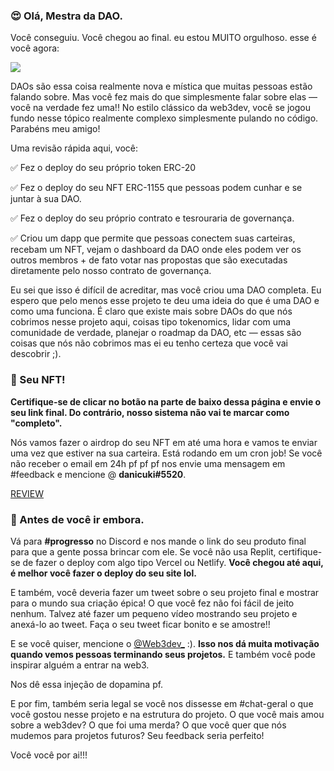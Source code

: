 ### **😍 Olá, Mestra da DAO.**

Você conseguiu. Você chegou ao final. eu estou MUITO orgulhoso. esse é você agora:

![](https://media0.giphy.com/media/3oKIPf3C7HqqYBVcCk/giphy.gif?cid=ecf05e4799o6581fbwkeycd5jexb17jhhhvkk0pnca3ddcwu&rid=giphy.gif&ct=g)

DAOs são essa coisa realmente nova e mística que muitas pessoas estão falando sobre. Mas você fez mais do que simplesmente falar sobre elas — você na verdade fez uma!! No estilo clássico da web3dev, você se jogou fundo nesse tópico realmente complexo simplesmente pulando no código. Parabéns meu amigo!

Uma revisão rápida aqui, você:

✅ Fez o deploy do seu próprio token ERC-20

✅ Fez o deploy do seu NFT ERC-1155 que pessoas podem cunhar e se juntar à sua DAO.

✅ Fez o deploy do seu próprio contrato e tesrouraria de governança.

✅ Criou um dapp que permite que pessoas conectem suas carteiras, recebam um NFT, vejam o dashboard da DAO onde eles podem ver os outros membros + de fato votar nas propostas que são executadas diretamente pelo nosso contrato de governança.

Eu sei que isso é difícil de acreditar, mas você criou uma DAO completa. Eu espero que pelo menos esse projeto te deu uma ideia do que é uma DAO e como uma funciona. É claro que existe mais sobre DAOs do que nós cobrimos nesse projeto aqui, coisas tipo tokenomics, lidar com uma comunidade de verdade, planejar o roadmap da DAO, etc — essas são coisas que nós não cobrimos mas ei eu tenho certeza que você vai descobrir ;).

### **🤟 Seu NFT!**

**Certifique-se de clicar no botão na parte de baixo dessa página e envie o seu link final. Do contrário, nosso sistema não vai te marcar como "completo".**

Nós vamos fazer o airdrop do seu NFT em até uma hora e vamos te enviar uma vez que estiver na sua carteira. Está rodando em um cron job! Se você não receber o email em 24h pf pf pf nos envie uma mensagem em #feedback e mencione @ **danicuki#5520**.

[REVIEW](https://www.loom.com/share/99c4d4bddd624661b84e551c1257027e)

### **🌈 Antes de você ir embora.**

Vá para **#progresso** no Discord e nos mande o link do seu produto final para que a gente possa brincar com ele. Se você não usa Replit, certifique-se de fazer o deploy com algo tipo Vercel ou Netlify. **Você chegou até aqui, é melhor você fazer o deploy do seu site lol.**

E também, você deveria fazer um tweet sobre o seu projeto final e mostrar para o mundo sua criação épica! O que você fez não foi fácil de jeito nenhum. Talvez até fazer um pequeno vídeo mostrando seu projeto e anexá-lo ao tweet. Faça o seu tweet ficar bonito e se amostre!!

E se você quiser, mencione o [@Web3dev_](https://twitter.com/Web3dev_) :). **Isso nos dá muita motivação quando vemos pessoas terminando seus projetos.** E também você pode inspirar alguém a entrar na web3.

Nos dê essa injeção de dopamina pf.

E por fim, também seria legal se você nos dissesse em #chat-geral o que você gostou nesse projeto e na estrutura do projeto. O que você mais amou sobre a web3dev? O que foi uma merda? O que você quer que nós mudemos para projetos futuros? Seu feedback seria perfeito!

Você você por ai!!!